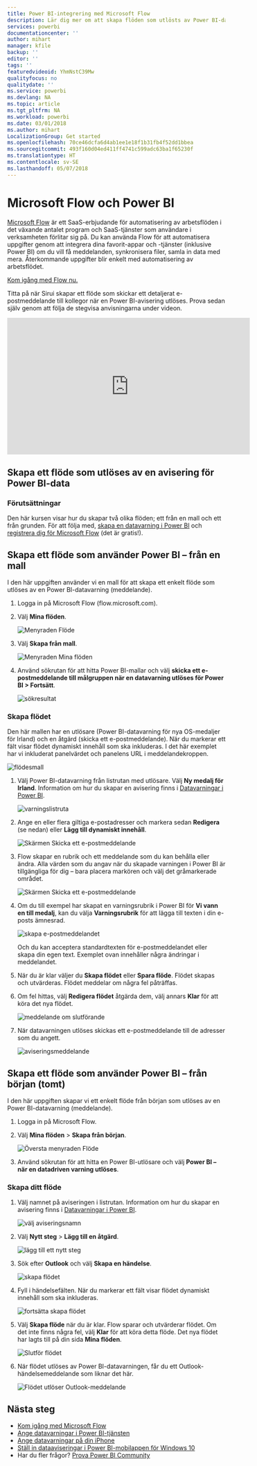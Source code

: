 ```yaml
---
title: Power BI-integrering med Microsoft Flow
description: Lär dig mer om att skapa flöden som utlösts av Power BI-datavarningar.
services: powerbi
documentationcenter: ''
author: mihart
manager: kfile
backup: ''
editor: ''
tags: ''
featuredvideoid: YhmNstC39Mw
qualityfocus: no
qualitydate: ''
ms.service: powerbi
ms.devlang: NA
ms.topic: article
ms.tgt_pltfrm: NA
ms.workload: powerbi
ms.date: 03/01/2018
ms.author: mihart
LocalizationGroup: Get started
ms.openlocfilehash: 70ce46dcfa6d4ab1ee1e18f1b31fb4f52dd1bbea
ms.sourcegitcommit: 493f160d04ed411ff4741c599adc63ba1f65230f
ms.translationtype: HT
ms.contentlocale: sv-SE
ms.lasthandoff: 05/07/2018
---
```

# <a name="microsoft-flow-and-power-bi"></a>Microsoft Flow och Power BI

[Microsoft Flow](https://flow.microsoft.com/en-us/documentation/getting-started) är ett SaaS-erbjudande för automatisering av arbetsflöden i det växande antalet program och SaaS-tjänster som användare i verksamheten förlitar sig på. Du kan använda Flow för att automatisera uppgifter genom att integrera dina favorit-appar och -tjänster (inklusive Power BI) om du vill få meddelanden, synkronisera filer, samla in data med mera. Återkommande uppgifter blir enkelt med automatisering av arbetsflödet.

[Kom igång med Flow nu.](https://flow.microsoft.com/documentation/getting-started)

Titta på när Sirui skapar ett flöde som skickar ett detaljerat e-postmeddelande till kollegor när en Power BI-avisering utlöses. Prova sedan själv genom att följa de stegvisa anvisningarna under videon.

<iframe width="560" height="315" src="https://www.youtube.com/embed/YhmNstC39Mw" frameborder="0" allowfullscreen></iframe>

## <a name="create-a-flow-that-is-triggered-by-a-power-bi-data-alert"></a>Skapa ett flöde som utlöses av en avisering för Power BI-data

### <a name="prerequisites"></a>Förutsättningar
Den här kursen visar hur du skapar två olika flöden; ett från en mall och ett från grunden. För att följa med, [skapa en datavarning i Power BI](service-set-data-alerts.md) och [registrera dig för Microsoft Flow](https://flow.microsoft.com/en-us/#home-signup) (det är gratis!).

## <a name="create-a-flow-that-uses-power-bi---from-a-template"></a>Skapa ett flöde som använder Power BI – från en mall
I den här uppgiften använder vi en mall för att skapa ett enkelt flöde som utlöses av en Power BI-datavarning (meddelande).

1. Logga in på Microsoft Flow (flow.microsoft.com).
2. Välj **Mina flöden**.
   
   ![Menyraden Flöde](media/service-flow-integration/power-bi-my-flows.png)
3. Välj **Skapa från mall**.
   
    ![Menyraden Mina flöden](media/service-flow-integration/power-bi-template.png)
4. Använd sökrutan för att hitta Power BI-mallar och välj **skicka ett e-postmeddelande till målgruppen när en datavarning utlöses för Power BI > Fortsätt**.
   
    ![sökresultat](media/service-flow-integration/power-bi-flow-alert.png)


### <a name="build-the-flow"></a>Skapa flödet
Den här mallen har en utlösare (Power BI-datavarning för nya OS-medaljer för Irland) och en åtgärd (skicka ett e-postmeddelande). När du markerar ett fält visar flödet dynamiskt innehåll som ska inkluderas.  I det här exemplet har vi inkluderat panelvärdet och panelens URL i meddelandekroppen.

![flödesmall](media/service-flow-integration/power-bi-template1.png)

1. Välj Power BI-datavarning från listrutan med utlösare. Välj **Ny medalj för Irland**. Information om hur du skapar en avisering finns i [Datavarningar i Power BI](service-set-data-alerts.md).
   
   ![varningslistruta](media/service-flow-integration/power-bi-trigger-flow.png)
2. Ange en eller flera giltiga e-postadresser och markera sedan **Redigera** (se nedan) eller **Lägg till dynamiskt innehåll**. 
   
   ![Skärmen Skicka ett e-postmeddelande](media/service-flow-integration/power-bi-flow-email.png)

3. Flow skapar en rubrik och ett meddelande som du kan behålla eller ändra. Alla värden som du angav när du skapade varningen i Power BI är tillgängliga för dig – bara placera markören och välj det gråmarkerade området. 

   ![Skärmen Skicka ett e-postmeddelande](media/service-flow-integration/power-bi-flow-email-default.png)

1.  Om du till exempel har skapat en varningsrubrik i Power BI för **Vi vann en till medalj**, kan du välja **Varningsrubrik** för att lägga till texten i din e-posts ämnesrad.

    ![skapa e-postmeddelandet](media/service-flow-integration/power-bi-flow-message.png)

    Och du kan acceptera standardtexten för e-postmeddelandet eller skapa din egen text. Exemplet ovan innehåller några ändringar i meddelandet.

1. När du är klar väljer du **Skapa flödet** eller **Spara flöde**.  Flödet skapas och utvärderas.  Flödet meddelar om några fel påträffas.
2. Om fel hittas, välj **Redigera flödet** åtgärda dem, välj annars **Klar** för att köra det nya flödet.
   
   ![meddelande om slutförande](media/service-flow-integration/power-bi-flow-running.png)
5. När datavarningen utlöses skickas ett e-postmeddelande till de adresser som du angett.  
   
   ![aviseringsmeddelande](media/service-flow-integration/power-bi-flow-email2.png)

## <a name="create-a-flow-that-uses-power-bi---from-scratch-blank"></a>Skapa ett flöde som använder Power BI – från början (tomt)
I den här uppgiften skapar vi ett enkelt flöde från början som utlöses av en Power BI-datavarning (meddelande).

1. Logga in på Microsoft Flow.
2. Välj **Mina flöden** > **Skapa från början**.
   
   ![Översta menyraden Flöde](media/service-flow-integration/power-bi-my-flows.png)
3. Använd sökrutan för att hitta en Power BI-utlösare och välj **Power BI – när en datadriven varning utlöses**.

### <a name="build-your-flow"></a>Skapa ditt flöde
1. Välj namnet på aviseringen i listrutan.  Information om hur du skapar en avisering finns i [Datavarningar i Power BI](service-set-data-alerts.md).
   
    ![välj aviseringsnamn](media/service-flow-integration/power-bi-totalstores2.png)
2. Välj **Nytt steg** > **Lägg till en åtgärd**.
   
   ![lägg till ett nytt steg](media/service-flow-integration/power-bi-new-step.png)
3. Sök efter **Outlook** och välj **Skapa en händelse**.
   
   ![skapa flödet](media/service-flow-integration/power-bi-create-event.png)
4. Fyll i händelsefälten. När du markerar ett fält visar flödet dynamiskt innehåll som ska inkluderas.
   
   ![fortsätta skapa flödet](media/service-flow-integration/power-bi-flow-event.png)
5. Välj **Skapa flöde** när du är klar.  Flow sparar och utvärderar flödet. Om det inte finns några fel, välj **Klar** för att köra detta flöde.  Det nya flödet har lagts till på din sida **Mina flöden**.
   
   ![Slutför flödet](media/service-flow-integration/power-bi-flow-running.png)
6. När flödet utlöses av Power BI-datavarningen, får du ett Outlook-händelsemeddelande som liknar det här.
   
    ![Flödet utlöser Outlook-meddelande](media/service-flow-integration/power-bi-flow-notice.png)

## <a name="next-steps"></a>Nästa steg
* [Kom igång med Microsoft Flow](https://flow.microsoft.com/en-us/documentation/getting-started/)
* [Ange datavarningar i Power BI-tjänsten](service-set-data-alerts.md)
* [Ange datavarningar på din iPhone](mobile-set-data-alerts-in-the-mobile-apps.md)
* [Ställ in dataaviseringar i Power BI-mobilappen för Windows 10](mobile-set-data-alerts-in-the-mobile-apps.md)
* Har du fler frågor? [Prova Power BI Community](http://community.powerbi.com/)

